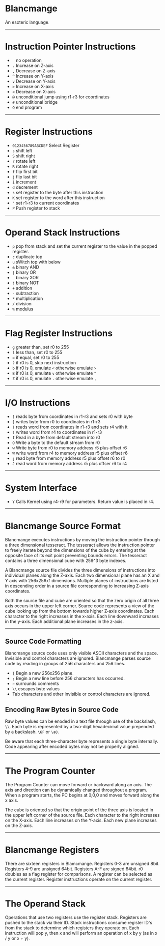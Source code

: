 Blancmange
===

An esoteric language.

---

# Instruction Pointer Instructions

* ` `	no operation
* `.`	Increase on Z-axis
* `,`	Decrease on Z-axis
* `^`	Increase on Y-axis
* `v`	Decrease on Y-axis
* `>`	Increase on X-axis
* `<`	Decrease on X-axis
* `@`	unconditional jump using r1-r3 for coordinates
* `#`	unconditional bridge
* `Q`	end program

---

# Register Instructions

* `0123456789ABCDEF` Select Register
* `s`	shift left
* `S`	shift right
* `r`	rotate left
* `R`	rotate right
* `f`	flip first bit
* `j`	flip last bit
* `i`	increment
* `d`	decrement
* `k`	set register to the byte after this instruction
* `K`	set register to the word after this instruction
* `"`	set r1-r3 to current coordinates
* `P`	Push register to stack

---

# Operand Stack Instructions

* `p`	pop from stack and set the current register to the value in the popped register.
* `c`	duplicate top
* `u`	sWitch top with below
* `&`	binary AND
* `|`	binary OR
* `_`	binary XOR
* `!`	binary NOT
* `+`	addition
* `-`	subtraction
* `*`	multiplication
* `/`	division
* `%`	modulus

---

# Flag Register Instructions

* `g`	greater than, set r0 to 255
* `l`	less than, set r0 to 255
* `=`	if equal, set r0 to 255
* `?`	if r0 is 0, skip next instruction
* `b`	if r0 is 0, emulate `<` otherwise emulate `>`
* `B`	if r0 is 0, emulate `v` otherwise emulate `^`
* `Z`	if r0 is 0, emulate `.` otherwise emulate `,`

---

# I/O Instructions

* `[`	reads byte from coordinates in r1-r3 and sets r0 with byte
* `]`	writes byte from r0 to coordinates in r1-r3
* `(`	reads word from coordinates in r1-r3 and sets r4 with it
* `)`	writes word from r4 to coordinates in r1-r3
* `I`	Read in a byte from default stream into r0
* `O`	Write a byte to the default stream from r0
* `w`	Write byte from r0 to memory address r5 plus offset r6
* `W`	write word from r4 to memory address r5 plus offset r6
* `j`	read byte from memory address r5 plus offset r6 to r0
* `J`	read word from memory address r5 plus offser r6 to r4

---

# System Interface

* `Y`	Calls Kernel using r4-r9 for parameters. Return value is placed in r4.

---

# Blancmange Source Format

Blancmange executes instructions by moving the instruction pointer through a three dimensional tesseract.
The tesseract allows the instruction pointer to freely iterate beyond the dimensions of the cube by entering at the opposite face of its exit point preventing bounds errors.
The tesseract contains a three dimensional cube with 256^3 byte indexes.

A Blancmange source file divides the three dimensions of instructions into individual planes along the Z-axis.
Each two dimensional plane has an X and Y axis with 256x256x1 dimensions.
Multiple planes of instructions are listed in descending order in a source file corresponding to increasing Z-axis coordinates.

Both the source file and cube are oriented so that the zero origin of all three axis occurs in the upper left corner. 
Source code represents a view of the cube looking up from the bottom towards higher Z-axis coordinates.
Each character to the right increases in the x-axis.
Each line downward increases in the y-axis.
Each additional plane increases in the z-axis.

---

## Source Code Formatting

Blancmange source code uses only visible ASCII characters and the space.
Invisible and control characters are ignored.
Blancmange parses source code by reading in groups of 256 characters and 256 lines.

* `{`	Begin a new 256x256 plane.
* `;`	Begin a new line before 256 characters has occurred.
* `~`	surrounds comments
* `\\`	escapes byte values
* Tab characters and other invisible or control characters are ignored.

## Encoding Raw Bytes in Source Code

Raw byte values can be enoded in a text file through use of the backslash, `\\`.
Each byte is represented by a two-digit hexadecimal value prepended by a backslash.
`\6F` or `\a0`.

Be aware that each three-character byte represents a single byte internally.
Code appearing after encoded bytes may not be properly aligned.

---

# The Program Counter

The Program Counter can move forward or backward along an axis.
The axis and direction can be dynamically changed throughout a program.
When a program starts, the PC begins at 0,0,0 and moves forward along the x axis.

The cube is oriented so that the origin point of the three axis is located in the upper left corner of the source file.
Each character to the right increases on the X-axis.
Each line increases on the Y-axis.
Each new plane increases on the Z-axis.

---

# Blancmange Registers

There are sixteen registers in Blamcmange.
Registers 0-3 are unsigned 8bit.
Registers 4-9 are unsigned 64bit.
Registers A-F are signed 64bit.
r0 doubles as a flag register for comparisons.
A register can be selected as the current register.
Register instructions operate on the current register.

---

# The Operand Stack

Operations that use two registers use the register stack.
Registers are pushed to the stack via their ID.
Stack instructions consume register ID's from the stack to determine which registers they operate on.
Each instruction will pop y, then x and will perform an operation of x by y (as in x / y or x + y).

# 
